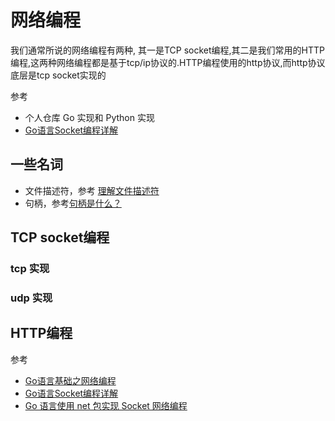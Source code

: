 # 网络编程

我们通常所说的网络编程有两种, 其一是TCP socket编程,其二是我们常用的HTTP编程,这两种网络编程都是基于tcp/ip协议的.HTTP编程使用的http协议,而http协议底层是tcp socket实现的

参考

- 个人仓库 Go 实现和 Python 实现
- [Go语言Socket编程详解](http://c.biancheng.net/view/4513.html)

## 一些名词

- 文件描述符，参考 [理解文件描述符](https://www.jianshu.com/p/a2df1d402b4d)
- 句柄，参考[句柄是什么？](https://www.zhihu.com/question/27656256)

## TCP socket编程

### tcp 实现

### udp 实现

## HTTP编程

参考

- [Go语言基础之网络编程](https://www.liwenzhou.com/posts/Go/15_socket/)
- [Go语言Socket编程详解](http://c.biancheng.net/view/4513.html)
- [Go 语言使用 net 包实现 Socket 网络编程](https://zhuanlan.zhihu.com/p/143346084)
